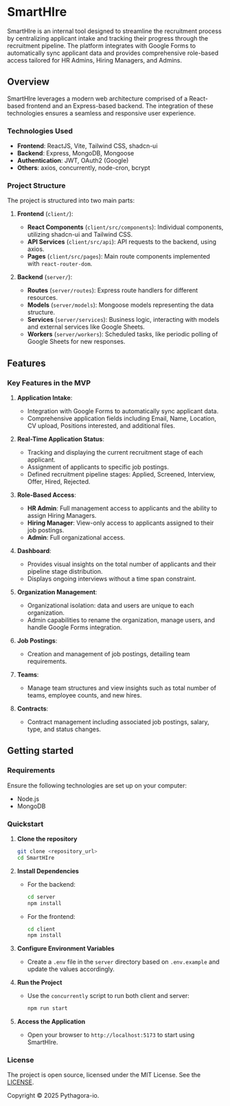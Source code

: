 # SmartHIre

SmartHIre is an internal tool designed to streamline the recruitment process by centralizing applicant intake and tracking their progress through the recruitment pipeline. The platform integrates with Google Forms to automatically sync applicant data and provides comprehensive role-based access tailored for HR Admins, Hiring Managers, and Admins. 

## Overview

SmartHIre leverages a modern web architecture comprised of a React-based frontend and an Express-based backend. The integration of these technologies ensures a seamless and responsive user experience.

### Technologies Used
- **Frontend**: ReactJS, Vite, Tailwind CSS, shadcn-ui
- **Backend**: Express, MongoDB, Mongoose
- **Authentication**: JWT, OAuth2 (Google)
- **Others**: axios, concurrently, node-cron, bcrypt

### Project Structure

The project is structured into two main parts:
1. **Frontend** (`client/`): 
    - **React Components** (`client/src/components`): Individual components, utilizing shadcn-ui and Tailwind CSS.
    - **API Services** (`client/src/api`): API requests to the backend, using axios.
    - **Pages** (`client/src/pages`): Main route components implemented with `react-router-dom`.

2. **Backend** (`server/`):
    - **Routes** (`server/routes`): Express route handlers for different resources.
    - **Models** (`server/models`): Mongoose models representing the data structure.
    - **Services** (`server/services`): Business logic, interacting with models and external services like Google Sheets.
    - **Workers** (`server/workers`): Scheduled tasks, like periodic polling of Google Sheets for new responses.

## Features

### Key Features in the MVP

1. **Application Intake**:
   - Integration with Google Forms to automatically sync applicant data.
   - Comprehensive application fields including Email, Name, Location, CV upload, Positions interested, and additional files.

2. **Real-Time Application Status**:
   - Tracking and displaying the current recruitment stage of each applicant.
   - Assignment of applicants to specific job postings.
   - Defined recruitment pipeline stages: Applied, Screened, Interview, Offer, Hired, Rejected.

3. **Role-Based Access**:
   - **HR Admin**: Full management access to applicants and the ability to assign Hiring Managers.
   - **Hiring Manager**: View-only access to applicants assigned to their job postings.
   - **Admin**: Full organizational access.

4. **Dashboard**:
   - Provides visual insights on the total number of applicants and their pipeline stage distribution.
   - Displays ongoing interviews without a time span constraint.

5. **Organization Management**:
   - Organizational isolation: data and users are unique to each organization.
   - Admin capabilities to rename the organization, manage users, and handle Google Forms integration.

6. **Job Postings**:
   - Creation and management of job postings, detailing team requirements.

7. **Teams**:
   - Manage team structures and view insights such as total number of teams, employee counts, and new hires.

8. **Contracts**:
   - Contract management including associated job postings, salary, type, and status changes.

## Getting started

### Requirements

Ensure the following technologies are set up on your computer:
- Node.js
- MongoDB

### Quickstart

1. **Clone the repository**
   ```sh
   git clone <repository_url>
   cd SmartHIre
   ```

2. **Install Dependencies**
   - For the backend:
     ```sh
     cd server
     npm install
     ```

   - For the frontend:
     ```sh
     cd client
     npm install
     ```

3. **Configure Environment Variables**
   - Create a `.env` file in the `server` directory based on `.env.example` and update the values accordingly.

4. **Run the Project**
   - Use the `concurrently` script to run both client and server:
     ```sh
     npm run start
     ```

5. **Access the Application**
   - Open your browser to `http://localhost:5173` to start using SmartHIre.

### License

The project is open source, licensed under the MIT License. See the [LICENSE](LICENSE).

Copyright © 2025 Pythagora-io.
